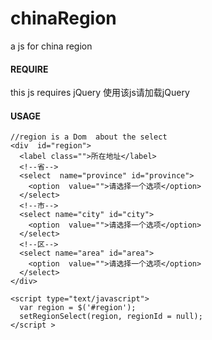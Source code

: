 # chinaRegion
a js for china region

#### REQUIRE 
this js requires jQuery
使用该js请加载jQuery
#### USAGE 
```
//region is a Dom  about the select
<div  id="region">
  <label class="">所在地址</label>
  <!--省-->
  <select  name="province" id="province">
    <option  value="">请选择一个选项</option>
  </select>
  <!--市-->
  <select name="city" id="city">
    <option  value="">请选择一个选项</option>
  </select>
  <!--区-->
  <select name="area" id="area">
    <option  value="">请选择一个选项</option>
  </select>
</div>

<script type="text/javascript">
  var region = $('#region');
  setRegionSelect(region, regionId = null);
</script >
```
